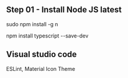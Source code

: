 ## Step 01 - Install Node JS latest

sudo npm install -g n

npm install typescript --save-dev


## Visual studio code

 ESLint, Material Icon Theme
